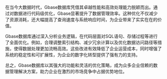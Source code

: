 在当今大数据时代，Gbase数据库凭借其卓越性能和高效处理能力脱颖而出。通过对数据进行代码级优化，Gbase显著提升了数据管理效率。这种优化不仅减少了资源消耗，还大幅提高了查询速度与系统响应时间，为企业带来了实实在在的价值。

Gbase数据库通过深入分析业务逻辑，在代码层面对SQL语句、存储过程等进行了全面优化。例如，合理调整索引结构、减少冗余计算以及优化数据访问路径等措施，使得数据处理更加流畅高效。这些改进有效降低了企业运营成本，同时增强了系统的稳定性和可扩展性，为企业的数字化转型提供了强有力的支持。

总之，Gbase数据库以其强大的功能和灵活的优化策略，成为众多企业信赖的数据管理解决方案，助力企业在激烈的市场竞争中占据优势地位。